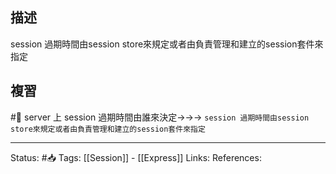 

## 描述
session 過期時間由session store來規定或者由負責管理和建立的session套件來指定
## 複習
#🧠 server 上 session 過期時間由誰來決定->->-> `session 過期時間由session store來規定或者由負責管理和建立的session套件來指定`

---
Status: #📥 
Tags:
[[Session]] - [[Express]]
Links:
References:
